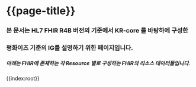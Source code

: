 # {{page-title}} 

### 본 문서는 HL7 FHIR R4B 버전의 기준에서 KR-core 를 바탕하에 구성한
### 평화이즈 기준의 IG를 설명하기 위한 페이지입니다.

##### 아래는 FHIR에 존재하는 각 Resource 별로 구성하는 FHIR의 리소스 데이터들입니다.

{{index:root}}